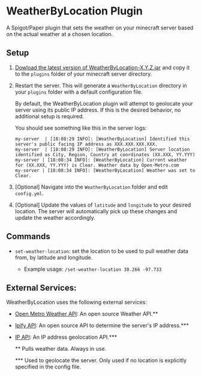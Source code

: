 # WeatherByLocation Plugin

A Spigot/Paper plugin that sets the weather on your minecraft server based on the actual weather at a chosen location. 

## Setup

1. [Dowload the latest version of WeatherByLocation-X.Y.Z.jar](https://github.com/scottbarnesg/WeatherByLocation/releases) and copy it to the `plugins` folder of your minecraft server directory.
2. Restart the server. This will generate a `WeatherByLocation` directory in your `plugins` folder with a default configuration file.

    By default, the WeatherByLocation plugin will attempt to geolocate your server using its public IP address. If this is the desired behavior, no additional setup is required.

    You should see something like this in the server logs:

    ```
    my-server  | [18:08:29 INFO]: [WeatherByLocation] Identified this server's public facing IP address as XXX.XXX.XXX.XXX.
    my-server  | [18:08:29 INFO]: [WeatherByLocation] Server location identified as City, Region, Country at coordinates (XX.XXX, YY.YYY)
    my-server | [18:08:34 INFO]: [WeatherByLocation] Current weather for (XX.XXX, YY.YYY) is Clear. Weather data by Open-Metro.com
    my-server | [18:08:34 INFO]: [WeatherByLocation] Weather was set to Clear.
    ```

3. [Optional] Navigate into the `WeatherByLocation` folder and edit `config.yml`. 
4. [Optional] Update the values of `latitude` and `longitude` to your desired location. The server will automatically pick up these changes and update the weather accordingly. 

## Commands

- `set-weather-location`: set the location to be used to pull weather data from, by latitude and longitude.

    - Example usage: `/set-weather-location 30.266 -97.733`

## External Services:

WeatherByLocation uses the following external services:

- [Open Metro Weather API](https://github.com/scottbarnesg/WeatherByLocation): An open source Weather API.**
- [Ipify API](https://www.ipify.org/): An open source API to determine the server's IP address.***
- [IP API](https://ip-api.com/): An IP address geolocation API.***

    ** Pulls weather data. Always in use.

    *** Used to geolocate the server. Only used if no location is explicitly specified in the config file.